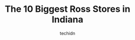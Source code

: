 ---
layout: ampstory
image: https://i0.wp.com/www.depkes.org/wp-content/uploads/2023/06/ross-0-in-indiana-1685968149.jpeg?resize=640,853
author: techidn
featured: false
description: Discover the impressive array of Ross options in Indiana, where you can find 10 of the largest Ross establishments in the area. From renowned classics to hidden gems, Indiana offers a divers
title: The 10 Biggest Ross Stores in Indiana
cover:
   title: The 10 Biggest Ross Stores in Indiana
   subtitle: Rickpate
   background: https://www.depkes.org/wp-content/uploads/2023/06/ross-0-in-indiana-1685968149.jpeg

pages: 
 - layout: thirds
   top: <h1>#1 Ross Dress for Less</h1>
   bottom: "<p>I went to this location hoping to find some affordable pieces for work.  I did not find exactly what I was looking for but the store did provide nice choice and affordabi</p>"
   background: https://www.depkes.org/wp-content/uploads/2023/06/ross-1-in-indiana-1685968150.jpeg
   backgroundblur: true
 - layout: thirds
   top: <h1>#2 Ross Dress for Less</h1>
   bottom: "<p>5415 E 82nd St, Indianapolis, IN 46250, United States</p>"
   background: https://www.depkes.org/wp-content/uploads/2023/06/ross-2-in-indiana-1685968151.jpeg
   cta:
      link: https://www.depkes.org/blog/the-10-biggest-ross-stores-in-indiana/
      text: The 10 Biggest Ross Stores in Indiana
 - layout: thirds
   top: <h1>#3 Ross Dress for Less</h1>
   bottom: "<p>4200 S East St, Indianapolis, IN 46227, United States</p>"
   background: https://www.depkes.org/wp-content/uploads/2023/06/ross-3-in-indiana-1685968151.jpeg
   cta:
      link: https://www.depkes.org/blog/the-10-biggest-ross-stores-in-indiana/
      text: The 10 Biggest Ross Stores in Indiana
 - layout: thirds
   top: <h1>#4 Ross Dress for Less</h1>
   bottom: "<p>1020 Veterans Pkwy, Clarksville, IN 47129, United States</p>"
   background: https://images.unsplash.com/photo-1527066579998-dbbae57f45ce?ixlib=rb-4.0.3&ixid=MnwxMjA3fDB8MHxwaG90by1wYWdlfHx8fGVufDB8fHx8&auto=format&fit=crop&w=640&h=853&q=80
   cta:
      link: https://www.depkes.org/blog/the-10-biggest-ross-stores-in-indiana/
      text: The 10 Biggest Ross Stores in Indiana
 - layout: thirds
   top: <h1>#5 Ross Dress for Less</h1>
   bottom: "<p>111 US Hwy 41, Schererville, IN 46375, United States</p>"
   background: https://images.unsplash.com/photo-1618556658017-fd9c732d1360?ixlib=rb-4.0.3&ixid=MnwxMjA3fDB8MHxwaG90by1wYWdlfHx8fGVufDB8fHx8&auto=format&fit=crop&w=640&h=853&q=80
   cta:
      link: https://www.depkes.org/blog/the-10-biggest-ross-stores-in-indiana/
      text: The 10 Biggest Ross Stores in Indiana
 - layout: thirds
   top: <h1>#6 Ross Dress for Less</h1>
   bottom: "<p>5480 E Indiana St, Evansville, IN 47715, United States</p>"
   background: https://images.unsplash.com/photo-1509114397022-ed747cca3f65?ixlib=rb-4.0.3&ixid=MnwxMjA3fDB8MHxwaG90by1wYWdlfHx8fGVufDB8fHx8&auto=format&fit=crop&w=640&h=853&q=80
   cta:
      link: https://www.depkes.org/blog/the-10-biggest-ross-stores-in-indiana/
      text: The 10 Biggest Ross Stores in Indiana
 - layout: thirds
   top: <h1>#7 Ross Dress for Less</h1>
   bottom: "<p>10123 US-36, Avon, IN 46123, United States</p>"
   background: https://images.unsplash.com/photo-1531169509526-f8f1fdaa4a67?ixlib=rb-4.0.3&ixid=MnwxMjA3fDB8MHxwaG90by1wYWdlfHx8fGVufDB8fHx8&auto=format&fit=crop&w=640&h=853&q=80
   cta:
      link: https://www.depkes.org/blog/the-10-biggest-ross-stores-in-indiana/
      text: The 10 Biggest Ross Stores in Indiana
 - layout: thirds
   middle: Continue reading...
   background: https://images.unsplash.com/photo-1484589065579-248aad0d8b13?ixlib=rb-4.0.3&ixid=MnwxMjA3fDB8MHxwaG90by1wYWdlfHx8fGVufDB8fHx8&auto=format&fit=crop&w=640&h=853&q=80
   cta:
      link: https://www.depkes.org/blog/the-10-biggest-ross-stores-in-indiana/
      text: The 10 Biggest Ross Stores in Indiana
      
---